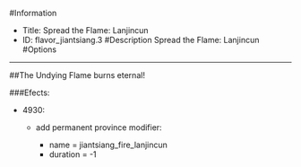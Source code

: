 #Information
 - Title: Spread the Flame: Lanjincun
 - ID: flavor_jiantsiang.3
#Description
Spread the Flame: Lanjincun
#Options

___
##The Undying Flame burns eternal!

###Efects:<ul><li>4930:</li><ul><li>add permanent province modifier:</li><ul><li>name = jiantsiang_fire_lanjincun</li><li>duration = -1</li></ul></ul></ul>
